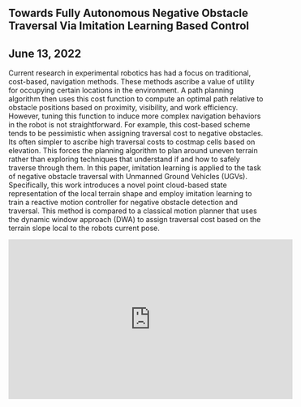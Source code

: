 ## Towards Fully Autonomous Negative Obstacle Traversal Via Imitation Learning Based Control
## June 13, 2022
Current research in experimental robotics has had a focus on traditional, cost-based, navigation methods. These methods ascribe a value of utility for occupying certain locations in the environment. A path planning algorithm then uses this cost function to compute an optimal path relative to obstacle positions based on proximity, visibility, and work efficiency. However, tuning this function to induce more complex navigation behaviors in the robot is not straightforward.
For example, this cost-based scheme tends to be pessimistic when assigning traversal cost to negative obstacles. Its often simpler to ascribe high traversal costs to costmap cells based on elevation. This forces the planning algorithm to plan around uneven terrain rather than exploring techniques that understand if and how to safely traverse through them. 
In this paper, imitation learning is applied to the task of negative obstacle traversal with Unmanned Ground Vehicles (UGVs). Specifically, this work introduces a novel point cloud-based state representation of the local terrain shape and employ imitation learning to train a reactive motion controller for negative obstacle detection and traversal. 
This method is compared to a classical motion planner that uses the dynamic window approach (DWA) to assign traversal cost based on the terrain slope local to the robots current pose.
<p align="center">
<iframe width="560" height="315" src="https://www.youtube.com/embed/atwoEgyZkHo" title="YouTube video player" frameborder="0" allow="accelerometer; autoplay; clipboard-write; encrypted-media; gyroscope; picture-in-picture" allowfullscreen></iframe>
</p>
